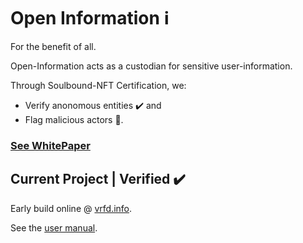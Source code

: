 # Open Information ℹ️

For the benefit of all.

Open-Information acts as a custodian for sensitive user-information.

Through Soulbound-NFT Certification, we:
- Verify anonomous entities ✔️ and
- Flag malicious actors 🚩. 

### [See WhitePaper](https://open-info.gitbook.io/oi-whitepaper/)

## Current Project | Verified ✔️

Early build online @ [vrfd.info](https://vrfd.info/).

See the [user manual](https://open-info.gitbook.io/verified-app/).
